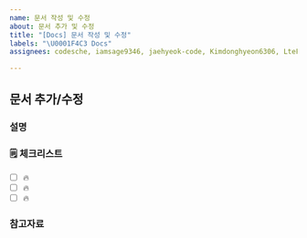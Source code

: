 ```yaml
---
name: 문서 작성 및 수정
about: 문서 추가 및 수정
title: "[Docs] 문서 작성 및 수정"
labels: "\U0001F4C3 Docs"
assignees: codesche, iamsage9346, jaehyeok-code, Kimdonghyeon6306, LteFroggy, roode1017

---
```


## 문서 추가/수정

### 설명

<!-- 간단한 설명을 작성합니다. -->

### 🗒 체크리스트

- [ ] 🔥
- [ ] 🔥
- [ ] 🔥

### 참고자료

<!-- 참고할 정보나 링크를 작성합니다. -->
